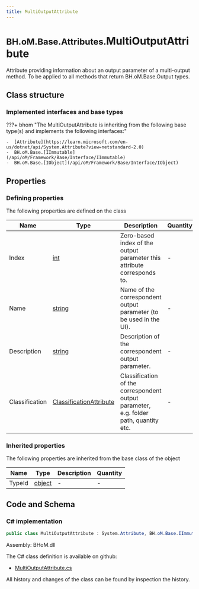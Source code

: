 ```yaml
---
title: MultiOutputAttribute
---
```


# <small>BH.oM.Base.Attributes.</small>**MultiOutputAttribute**

Attribute providing information about an output parameter of a multi-output method.
To be applied to all methods that return BH.oM.Base.Output types.

## Class structure

### Implemented interfaces and base types

???+ bhom "The MultiOutputAttribute is inheriting from the following base type(s) and implements the following interfaces:"

    -  [Attribute](https://learn.microsoft.com/en-us/dotnet/api/System.Attribute?view=netstandard-2.0)
    -  BH.oM.Base.[IImmutable](/api/oM/Framework/Base/Interface/IImmutable)
    -  BH.oM.Base.[IObject](/api/oM/Framework/Base/Interface/IObject)


## Properties



### Defining properties

The following properties are defined on the class

| Name             | Type             | Description      | Quantity         |
|------------------|------------------|------------------|------------------|
| Index | [int](https://learn.microsoft.com/en-us/dotnet/api/System.Int32?view=netstandard-2.0) | Zero-based index of the output parameter this attribute corresponds to. | - |
| Name | [string](https://learn.microsoft.com/en-us/dotnet/api/System.String?view=netstandard-2.0) | Name of the correspondent output parameter (to be used in the UI). | - |
| Description | [string](https://learn.microsoft.com/en-us/dotnet/api/System.String?view=netstandard-2.0) | Description of the correspondent output parameter. | - |
| Classification | [ClassificationAttribute](/api/oM/Framework/Base/Attributes/ClassificationAttribute) | Classification of the correspondent output parameter, e.g. folder path, quantity etc. | - |


### Inherited properties
The following properties are inherited from the base class of the object

| Name             | Type             | Description      | Quantity         |
|------------------|------------------|------------------|------------------|
| TypeId | [object](https://learn.microsoft.com/en-us/dotnet/api/System.Object?view=netstandard-2.0) | - | - |


## Code and Schema

### C# implementation

``` C# title="C#"
public class MultiOutputAttribute : System.Attribute, BH.oM.Base.IImmutable, BH.oM.Base.IObject
```

Assembly: BHoM.dll

The C# class definition is available on github:

- [MultiOutputAttribute.cs](https://github.com/BHoM/BHoM/blob/develop/BHoM/Attributes\MultiOutputAttribute.cs)

All history and changes of the class can be found by inspection the history.
